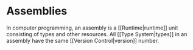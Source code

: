 # Assemblies

In computer programming, an assembly is a [[Runtime|runtime]] unit consisting of types and other resources. All [[Type System|types]] in an assembly have the same [[Version Control|version]] number.